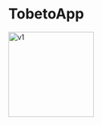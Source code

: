 # TobetoApp

<img width="170" alt="v1" src="https://github.com/balciemirhan/TobetoApp/assets/103212238/c6554e29-161c-4127-8b31-6cc913a385c5">
